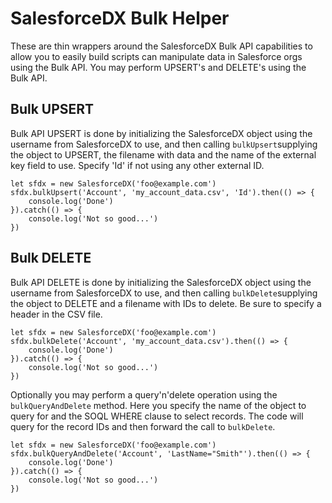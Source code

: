 # SalesforceDX Bulk Helper
These are thin wrappers around the SalesforceDX Bulk API capabilities to allow you to easily build scripts can manipulate data in Salesforce orgs using the Bulk API. You may perform UPSERT's and DELETE's using the Bulk API.

## Bulk UPSERT
Bulk API UPSERT is done by initializing the SalesforceDX object using the username from SalesforceDX to use, and then calling `bulkUpsert`supplying the object to UPSERT, the filename with data and the name of the external key field to use. Specify 'Id' if not using any other external ID.
```
let sfdx = new SalesforceDX('foo@example.com')
sfdx.bulkUpsert('Account', 'my_account_data.csv', 'Id').then(() => {
    console.log('Done')
}).catch(() => {
    console.log('Not so good...')
})
```

## Bulk DELETE
Bulk API DELETE is done by initializing the SalesforceDX object using the username from SalesforceDX to use, and then calling `bulkDelete`supplying the object to DELETE and a filename with IDs to delete. Be sure to specify a header in the CSV file.
```
let sfdx = new SalesforceDX('foo@example.com')
sfdx.bulkDelete('Account', 'my_account_data.csv').then(() => {
    console.log('Done')
}).catch(() => {
    console.log('Not so good...')
})
```

Optionally you may perform a query'n'delete operation using the `bulkQueryAndDelete` method. Here you specify the name of the object to query for and the SOQL WHERE clause to select records. The code will query for the record IDs and then forward the call to `bulkDelete`.
```
let sfdx = new SalesforceDX('foo@example.com')
sfdx.bulkQueryAndDelete('Account', 'LastName="Smith"').then(() => {
    console.log('Done')
}).catch(() => {
    console.log('Not so good...')
})
```